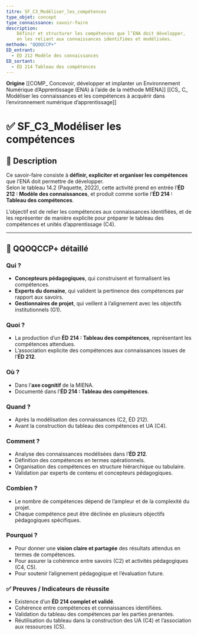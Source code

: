 ```yaml
---
titre: SF_C3_Modéliser_les_compétences
type_objet: concept
type_connaissance: savoir-faire
description:
    Définir et structurer les compétences que l’ENA doit développer,
    en les reliant aux connaissances identifiées et modélisées.
methode: "QQOQCCP+"
ED_entrant:
  - ÉD 212 Modèle des connaissances
ED_sortant:
  - ÉD 214 Tableau des compétences
---
```

**Origine**
[[COMP_ Concevoir, développer et implanter un Environnement Numérique d’Apprentissage (ENA) à l’aide de la méthode MIENA]]
[[CS_ C_ Modéliser les connaissances et les compétences à acquérir dans l’environnement numérique d’apprentissage]]
# ✅ SF_C3_Modéliser les compétences

## 📌 Description
Ce savoir-faire consiste à **définir, expliciter et organiser les compétences** que l’ENA doit permettre de développer.  
Selon le tableau 14.2 (Paquette, 2022), cette activité prend en entrée l’**ÉD 212 : Modèle des connaissances**, et produit comme sortie l’**ÉD 214 : Tableau des compétences**.  

L’objectif est de relier les compétences aux connaissances identifiées, et de les représenter de manière explicite pour préparer le tableau des compétences et unités d’apprentissage (C4).  

---

## 🔎 QQOQCCP+ détaillé

### Qui ?
- **Concepteurs pédagogiques**, qui construisent et formalisent les compétences.  
- **Experts du domaine**, qui valident la pertinence des compétences par rapport aux savoirs.  
- **Gestionnaires de projet**, qui veillent à l’alignement avec les objectifs institutionnels (G1).  

### Quoi ?
- La production d’un **ÉD 214 : Tableau des compétences**, représentant les compétences attendues.  
- L’association explicite des compétences aux connaissances issues de l’**ÉD 212**.  

### Où ?
- Dans l’**axe cognitif** de la MIENA.  
- Documenté dans l’**ÉD 214 : Tableau des compétences**.  

### Quand ?
- Après la modélisation des connaissances (C2, ÉD 212).  
- Avant la construction du tableau des compétences et UA (C4).  

### Comment ?
- Analyse des connaissances modélisées dans l’**ÉD 212**.  
- Définition des compétences en termes opérationnels.  
- Organisation des compétences en structure hiérarchique ou tabulaire.  
- Validation par experts de contenu et concepteurs pédagogiques.  

### Combien ?
- Le nombre de compétences dépend de l’ampleur et de la complexité du projet.  
- Chaque compétence peut être déclinée en plusieurs objectifs pédagogiques spécifiques.  

### Pourquoi ?
- Pour donner une **vision claire et partagée** des résultats attendus en termes de compétences.  
- Pour assurer la cohérence entre savoirs (C2) et activités pédagogiques (C4, C5).  
- Pour soutenir l’alignement pédagogique et l’évaluation future.  

### ✅ Preuves / Indicateurs de réussite
- Existence d’un **ÉD 214 complet et validé**.  
- Cohérence entre compétences et connaissances identifiées.  
- Validation du tableau des compétences par les parties prenantes.  
- Réutilisation du tableau dans la construction des UA (C4) et l’association aux ressources (C5).  
